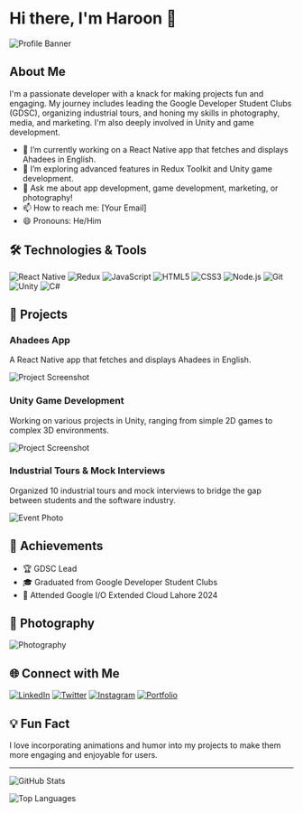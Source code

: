 # Hi there, I'm Haroon 👋

![Profile Banner](https://source.unsplash.com/random/1600x400) <!-- Replace with your own banner image URL -->

## About Me

I'm a passionate developer with a knack for making projects fun and engaging. My journey includes leading the Google Developer Student Clubs (GDSC), organizing industrial tours, and honing my skills in photography, media, and marketing. I'm also deeply involved in Unity and game development.

- 🔭 I’m currently working on a React Native app that fetches and displays Ahadees in English.
- 🌱 I’m exploring advanced features in Redux Toolkit and Unity game development.
- 💬 Ask me about app development, game development, marketing, or photography!
- 📫 How to reach me: [Your Email]
- 😄 Pronouns: He/Him

## 🛠️ Technologies & Tools

![React Native](https://img.shields.io/badge/-React%20Native-20232A?style=for-the-badge&logo=react)
![Redux](https://img.shields.io/badge/-Redux-764ABC?style=for-the-badge&logo=redux)
![JavaScript](https://img.shields.io/badge/-JavaScript-F7DF1E?style=for-the-badge&logo=javascript)
![HTML5](https://img.shields.io/badge/-HTML5-E34F26?style=for-the-badge&logo=html5&logoColor=white)
![CSS3](https://img.shields.io/badge/-CSS3-1572B6?style=for-the-badge&logo=css3)
![Node.js](https://img.shields.io/badge/-Node.js-339933?style=for-the-badge&logo=nodedotjs)
![Git](https://img.shields.io/badge/-Git-F05032?style=for-the-badge&logo=git&logoColor=white)
![Unity](https://img.shields.io/badge/-Unity-000000?style=for-the-badge&logo=unity&logoColor=white)
![C#](https://img.shields.io/badge/-C%23-239120?style=for-the-badge&logo=c-sharp)

## 🎨 Projects

### Ahadees App
A React Native app that fetches and displays Ahadees in English.

![Project Screenshot](https://source.unsplash.com/random/800x400) <!-- Replace with your own project image URL -->

### Unity Game Development
Working on various projects in Unity, ranging from simple 2D games to complex 3D environments.

![Project Screenshot](https://source.unsplash.com/random/800x400) <!-- Replace with your own project image URL -->

### Industrial Tours & Mock Interviews
Organized 10 industrial tours and mock interviews to bridge the gap between students and the software industry.

![Event Photo](https://source.unsplash.com/random/800x400) <!-- Replace with your own event image URL -->

## 🌟 Achievements

- 🏆 GDSC Lead
- 🎓 Graduated from Google Developer Student Clubs
- 🏅 Attended Google I/O Extended Cloud Lahore 2024

## 📸 Photography

![Photography](https://source.unsplash.com/random/800x400) <!-- Replace with your own photography image URL -->

## 🌐 Connect with Me

[![LinkedIn](https://img.shields.io/badge/-LinkedIn-0A66C2?style=for-the-badge&logo=linkedin&logoColor=white)](https://www.linkedin.com/in/yourprofile)
[![Twitter](https://img.shields.io/badge/-Twitter-1DA1F2?style=for-the-badge&logo=twitter&logoColor=white)](https://twitter.com/yourprofile)
[![Instagram](https://img.shields.io/badge/-Instagram-E4405F?style=for-the-badge&logo=instagram&logoColor=white)](https://instagram.com/yourprofile)
[![Portfolio](https://img.shields.io/badge/-Portfolio-000?style=for-the-badge&logo=google-chrome&logoColor=white)](https://yourportfolio.com)

## 💡 Fun Fact

I love incorporating animations and humor into my projects to make them more engaging and enjoyable for users.

---

![GitHub Stats](https://github-readme-stats.vercel.app/api?username=h4roons&show_icons=true&theme=radical)

![Top Languages](https://github-readme-stats.vercel.app/api/top-langs/?username=h4roons&layout=compact&theme=radical)

